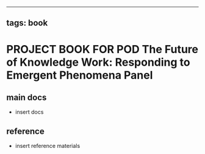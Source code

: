 
---
tags: book
---

PROJECT BOOK FOR POD The Future of Knowledge Work: Responding to Emergent Phenomena Panel
===

main docs
---

- insert docs

reference
---

- insert reference materials

